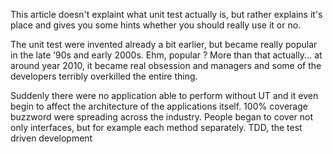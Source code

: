 This article doesn't explaint what unit test actually is, but rather explains it's place and gives you some hints whether you should really use it or no.

The unit test were invented already a bit earlier, but became really popular in the late ’90s and early 2000s.
Ehm, popular ? More than that actually... at around year 2010, it became real obsession and managers and some of the developers terribly overkilled the entire thing.

Suddenly there were no application able to perform without UT and it even begin to affect the architecture of the applications itself. 100% coverage buzzword were spreading across the industry. People began to cover not only interfaces, but for example each method separately.
TDD, the test driven development 
<!--stackedit_data:
eyJoaXN0b3J5IjpbNzU5NjI2ODI0LC0xMzU1ODYyNDkxLC0xOD
U4MjY4OTg2LC0yMzQ1NTUyMDYsLTcyNTEyMTA1LDQ5NzgxODgx
MCwtMjA4ODc0NjYxMl19
-->